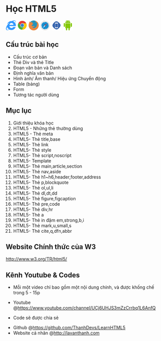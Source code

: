 Học HTML5
=========

![IE11](images/ie11.png)
![Chrome](images/chrome.png)
![Firefox](images/firefox.png)
![Safari](images/safari.png)
![iphone](images/iphone.png)
![android](images/android.png)

## Cấu trúc bài học

* Cấu trúc cơ bản
* Thẻ Div và thẻ Title
* Đoạn văn bản và Danh sách
* Định nghĩa văn bản
* Hình ảnh/ Âm thanh/ Hiệu ứng Chuyển động
* Table (bảng)
* Form 
* Tương tác người dùng

## Mục lục

01. Giới thiệu khóa học
02. HTML5 - Những thẻ thường dùng 
03. HTML5 - Thẻ meta
04. HTML5- Thẻ title,base
05. HTML5- Thẻ link
06. HTML5- Thẻ style
07. HTML5- Thẻ script,noscript
08. HTML5- Template
09. HTML5- Thẻ main,article,section
10. HTML5- Thẻ nav,aside
11. HTML5- Thẻ h1~h6,header,footer,address
12. HTML5- Thẻ p,blockquote
13. HTML5- Thẻ ol,ul,li
14. HTML5- Thẻ dl,dt,dd
15. HTML5- Thẻ figure,figcaption
16. HTML5- Thẻ pre,code
17. HTML5- Thẻ div,hr
18. HTML5- Thẻ a
19. HTML5- Thẻ in đậm em,strong,b,i
20. HTML5- Thẻ mark,u,small,s
21. HTML5- Thẻ cite,q,dfn,abbr

## Website Chính thức của W3

http://www.w3.org/TR/html5/

## Kênh Youtube & Codes

* Mỗi một video chỉ bao gồm một nội dung chính, và được khống chế trong 5 - 15p 
 - Youtube 
	@https://www.youtube.com/channel/UCj6UHJS3mZzCrrbq1L6AnfQ
* Code sẽ được chia sẻ
 - Github
	@https://github.com/ThanhDevs/LearnHTML5
 - Website cá nhân
	@http://lavanthanh.com



